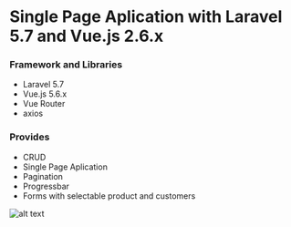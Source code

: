 # Single Page Aplication with Laravel 5.7 and Vue.js 2.6.x

### Framework and Libraries
- Laravel 5.7
- Vue.js 5.6.x
- Vue Router
- axios

### Provides
- CRUD
- Single Page Aplication 
- Pagination
- Progressbar
- Forms with selectable product and customers


![alt text](https://onedrive.live.com/?cid=8782312DAA0079E0&id=8782312DAA0079E0%2110747&parId=root&parQt=sharedby&o=OneUp)
